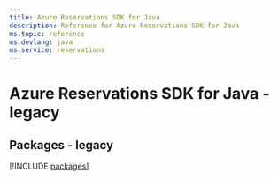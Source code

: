```yaml
---
title: Azure Reservations SDK for Java
description: Reference for Azure Reservations SDK for Java
ms.topic: reference
ms.devlang: java
ms.service: reservations
---
```

# Azure Reservations SDK for Java - legacy
## Packages - legacy
[!INCLUDE [packages](reservations-index.md)]

